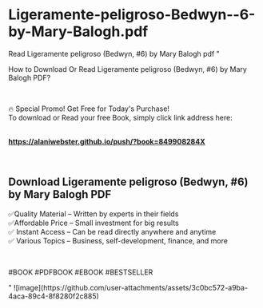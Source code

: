 # Ligeramente-peligroso-Bedwyn--6-by-Mary-Balogh.pdf
Read Ligeramente peligroso (Bedwyn, #6) by Mary Balogh pdf
"<p>How to Download Or Read Ligeramente peligroso (Bedwyn, #6) by Mary Balogh PDF?</p>
<p>&nbsp;</p>
<p>&#128293;  Special Promo! Get Free for Today's Purchase!<br />To download or Read your free Book, simply click link address here:&nbsp;<br />&nbsp;</p>
<p><a href=""https://alaniwebster.github.io/push/?book=849908284X""><strong>https://alaniwebster.github.io/push/?book=849908284X</strong></a></p>
<p>&nbsp;</p>
<h2>Download Ligeramente peligroso (Bedwyn, #6) by Mary Balogh PDF</h2>
<p>&#x2705;Quality Material &ndash; Written by experts in their fields<br />&#x2705;Affordable Price &ndash; Small investment for big results<br />&#x2705; Instant Access &ndash; Can be read directly anywhere and anytime<br />&#x2705; Various Topics &ndash; Business, self-development, finance, and more</p>
<p>&nbsp;</p>
<p>#BOOK #PDFBOOK #EBOOK #BESTSELLER</p>
"
![image](https://github.com/user-attachments/assets/3c0bc572-a9ba-4aca-89c4-8f8280f2c885)
